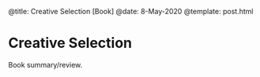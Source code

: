 @title: Creative Selection [Book]
@date: 8-May-2020
@template: post.html

# Creative Selection

Book summary/review. 